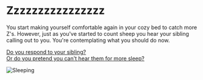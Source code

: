 # Zzzzzzzzzzzzzzzz
You start making yourself comfortable again in your cozy bed to catch more Z's. However, just as you've started to count sheep you hear your sibling calling out to you. You're contemplating what you should do now.

[Do you respond to your sibling?](what.md)  
[Or do you pretend you can't hear them for more sleep?](spooky-noises.md)

![Sleeping](zzz.png)